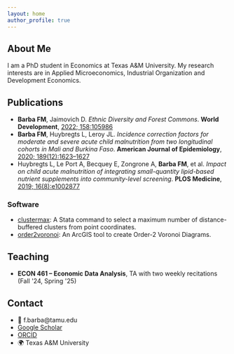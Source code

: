 ```yaml
---
layout: home
author_profile: true
---
```


<section id="about">
  <h2>About Me</h2>
  <p>I am a PhD student in Economics at Texas A&M University. My research interests are in Applied Microeconomics, Industrial Organization and Development Economics.</p>
</section>

<section id="publications">
  <h2>Publications</h2>

  <ul>
    <li>
      <strong>Barba FM</strong>, Jaimovich D. <em>Ethnic Diversity and Forest Commons</em>. <strong>World Development</strong>, <a href="https://doi.org/10.1016/j.worlddev.2022.105986">2022; 158:105986</a>
    </li>
    <li>
      <strong>Barba FM</strong>, Huybregts L, Leroy JL. <em>Incidence correction factors for moderate and severe acute child malnutrition from two longitudinal cohorts in Mali and Burkina Faso</em>. <strong>American Journal of Epidemiology</strong>, <a href="https://doi.org/10.1093/aje/kwaa139">2020; 189(12):1623–1627</a>
    </li>
    <li>
      Huybregts L, Le Port A, Becquey E, Zongrone A, <strong>Barba FM</strong>, et al. <em>Impact on child acute malnutrition of integrating small-quantity lipid-based nutrient supplements into community-level screening</em>. <strong>PLOS Medicine</strong>, <a href="https://doi.org/10.1371/journal.pmed.1002892">2019; 16(8):e1002877</a>
    </li>
  </ul>

  <h3>Software</h3>
  <ul>
    <li><a href="https://github.com/FMBarba/clustermax">clustermax</a>: A Stata command to select a maximum number of distance-buffered clusters from point coordinates.</li>
    <li><a href="https://github.com/FMBarba/order2voronoi">order2voronoi</a>: An ArcGIS tool to create Order-2 Voronoi Diagrams.</li>
  </ul>
</section>

<section id="teaching">
  <h2>Teaching</h2>
  <ul>
    <li><strong>ECON 461 – Economic Data Analysis</strong>, TA with two weekly recitations (Fall '24, Spring '25)</li>
  </ul>
</section>

<section id="contact">
  <h2>Contact</h2>
  <ul>
    <li>📧 f.barba@tamu.edu</li>
    <li><a href="https://scholar.google.com/citations?user=MPSmP7wAAAAJ&hl=en">Google Scholar</a></li>
    <li><a href="https://orcid.org/0000-0002-5985-3652">ORCID</a></li>
    <li>🌍 Texas A&M University</li>
  </ul>
</section>
